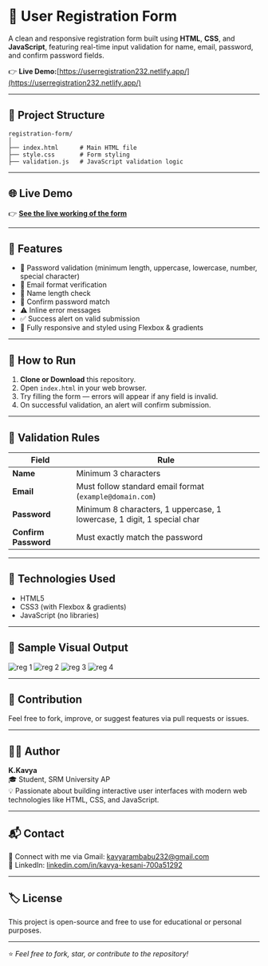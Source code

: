 # 📝 User Registration Form 

A clean and responsive registration form built using **HTML**, **CSS**, and **JavaScript**, featuring real-time input validation for name, email, password, and confirm password fields.

👉 **Live Demo:**[https://userregistration232.netlify.app/](https://userregistration232.netlify.app/)

---

## 📁 Project Structure

```
registration-form/
│
├── index.html      # Main HTML file
├── style.css       # Form styling
├── validation.js   # JavaScript validation logic
```
---

## 🌐 Live Demo

👉 **[See the live working of the form ](https://userregistration232.netlify.app/)**

---

## 🎯 Features

- 🔐 Password validation (minimum length, uppercase, lowercase, number, special character)
- 📧 Email format verification
- 🧑 Name length check
- 🔁 Confirm password match
- ⚠️ Inline error messages
- ✅ Success alert on valid submission
- 📱 Fully responsive and styled using Flexbox & gradients

---
## 🚀 How to Run

1. **Clone or Download** this repository.
2. Open `index.html` in your web browser.
3. Try filling the form — errors will appear if any field is invalid.
4. On successful validation, an alert will confirm submission.

---

## 📌 Validation Rules

| Field               | Rule                                                                 |
|--------------------|----------------------------------------------------------------------|
| **Name**           | Minimum 3 characters                                                 |
| **Email**          | Must follow standard email format (`example@domain.com`)             |
| **Password**       | Minimum 8 characters, 1 uppercase, 1 lowercase, 1 digit, 1 special char |
| **Confirm Password** | Must exactly match the password                                     |

---

## 🧠 Technologies Used

- HTML5
- CSS3 (with Flexbox & gradients)
- JavaScript (no libraries)

---

## 📸 Sample Visual Output
![reg 1](https://github.com/user-attachments/assets/ef6912d2-dfb5-41a6-b3a2-b14cdaee6389)
![reg 2](https://github.com/user-attachments/assets/20873b17-cf41-4742-b67d-94ea6cd642df)
![reg 3](https://github.com/user-attachments/assets/4b752ad1-e32a-469c-ad59-ea9d69b1f284)
![reg 4](https://github.com/user-attachments/assets/beda77ab-1711-44a3-b7bb-85a420ec2db6)

---

## 🤝 Contribution

Feel free to fork, improve, or suggest features via pull requests or issues.

---

## 🙋‍♀️ Author

**K.Kavya**  
🎓 Student, SRM University AP  
💡 Passionate about building interactive user interfaces with modern web technologies like HTML, CSS, and JavaScript.

---

## 📬 Contact

📧 Connect with me via Gmail: [kavyarambabu232@gmail.com](mailto:kavyarambabu232@gmail.com)  
🔗 LinkedIn: [linkedin.com/in/kavya-kesani-700a51292](https://www.linkedin.com/in/kavya-kesani-700a51292)

---

## 🏷️ License

This project is open-source and free to use for educational or personal purposes.

---

⭐ *Feel free to fork, star, or contribute to the repository!*
